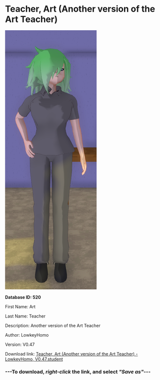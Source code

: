 # Teacher, Art (Another version of the Art Teacher)

<img src="https://raw.githubusercontent.com/Arbiter1223/Daigaku-Gurashi-Custom-Students/master/Students/Files/Teacher%2C%20Art%20(Another%20version%20of%20the%20Art%20Teacher).png" title="Teacher, Art (Another version of the Art Teacher) - LowkeyHomo, V0.47">

**Database ID: 520**

First Name: Art

Last Name: Teacher

Description: Another version of the Art Teacher

Author: LowkeyHomo

Version: V0.47

Download link: <a href="https://raw.githubusercontent.com/Arbiter1223/Daigaku-Gurashi-Custom-Students/master/Students/Files/Teacher%2C%20Art%20(Another%20version%20of%20the%20Art%20Teacher)%20-%20LowkeyHomo%2C%20V0.47.student">Teacher, Art (Another version of the Art Teacher) - LowkeyHomo, V0.47.student</a>

### ---**To download, _right-click_ the link, and select _"Save as"_**---
